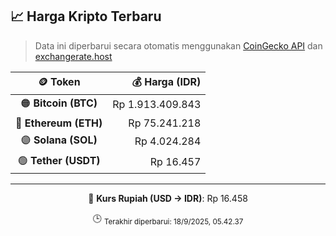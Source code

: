 

<!-- HARGA_KRIPTO -->
## 📈 Harga Kripto Terbaru

> Data ini diperbarui secara otomatis menggunakan [CoinGecko API](https://www.coingecko.com/) dan [exchangerate.host](https://exchangerate.host/)

<div align="center">

| 🪙 Token | 💰 Harga (IDR) |
|:------:|---------------:|
| 🟠 **Bitcoin (BTC)**   | Rp 1.913.409.843 |
| 🔵 **Ethereum (ETH)**  | Rp 75.241.218 |
| 🟣 **Solana (SOL)**    | Rp 4.024.284 |
| 🟢 **Tether (USDT)**   | Rp 16.457 |

---

💱 **Kurs Rupiah (USD → IDR)**: Rp 16.458

🕒 <sub>Terakhir diperbarui: 18/9/2025, 05.42.37</sub>

</div>
<!-- /HARGA_KRIPTO -->